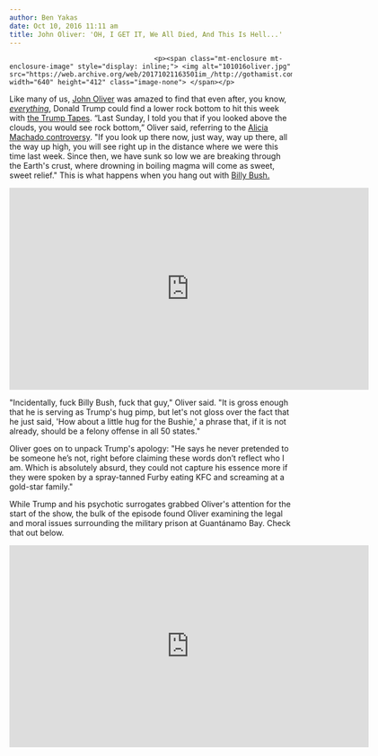 ```yaml
---
author: Ben Yakas
date: Oct 10, 2016 11:11 am
title: John Oliver: 'OH, I GET IT, We All Died, And This Is Hell...'
---
```


	
										<p><span class="mt-enclosure mt-enclosure-image" style="display: inline;"> <img alt="101016oliver.jpg" src="https://web.archive.org/web/20171021163501im_/http://gothamist.com/attachments/byakas/101016oliver.jpg" width="640" height="412" class="image-none"> </span></p>

<p>Like many of us, <a href="https://web.archive.org/web/20171021163501/http://gothamist.com/tags/johnoliver">John Oliver</a> was amazed to find that even after, you know, <a href="https://web.archive.org/web/20171021163501/http://gothamist.com/tags/donaldtrump"><em>everything</em></a>, Donald Trump could find a lower rock bottom to hit this week with <a href="https://web.archive.org/web/20171021163501/http://gothamist.com/2016/10/07/trump_what_this_time_oh_god.php">the Trump Tapes</a>. &#x201C;Last Sunday, I told you that if you looked above the clouds, you would see rock bottom,&#x201D; Oliver said, referring to the <a href="https://web.archive.org/web/20171021163501/http://gothamist.com/tags/aliciamachado">Alicia Machado controversy</a>. &quot;If you look up there now, just way, way up there, all the way up high, you will see right up in the distance where we were this time last week. Since then, we have sunk so low we are breaking through the Earth&apos;s crust, where drowning in boiling magma will come as sweet, sweet relief.&quot; This is what happens when you hang out with <a href="https://web.archive.org/web/20171021163501/http://gothamist.com/tags/billybush">Billy Bush.</a></p>

<p><iframe width="640" height="360" src="https://web.archive.org/web/20171021163501if_/https://www.youtube.com/embed/ECsGpjyuiQA" frameborder="0" allowfullscreen></iframe></p>

<p>&quot;Incidentally, fuck Billy Bush, fuck that guy,&quot; Oliver said. &quot;It is gross enough that he is serving as Trump&apos;s hug pimp, but let&apos;s not gloss over the fact that he just said, &apos;How about a little hug for the Bushie,&apos; a phrase that, if it is not already, should be a felony offense in all 50 states.&quot; </p>

<p>Oliver goes on to unpack Trump&apos;s apology: &quot;He says he never pretended to be someone he&#x2019;s not, right before claiming these words don&#x2019;t reflect who I am. Which is absolutely absurd, they could not capture his essence more if they were spoken by a spray-tanned Furby eating KFC and screaming at a gold-star family.&quot;</p>

<p>While Trump and his psychotic surrogates grabbed Oliver&apos;s attention for the start of the show, the bulk of the episode found Oliver examining the legal and moral issues surrounding the military prison at Guant&#xE1;namo Bay. Check that out below.</p>

<p><iframe width="640" height="360" src="https://web.archive.org/web/20171021163501if_/https://www.youtube.com/embed/KEbFtMgGhPY" frameborder="0" allowfullscreen></iframe></p>					
										
									
				